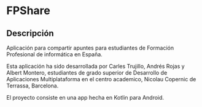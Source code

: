 # FPShare

## Descripción

Aplicación para compartir apuntes para estudiantes de Formación Profesional de informática en España.

Esta aplicación ha sido desarrollada por Carles Trujillo, Andrés Rojas y Albert Montero, estudiantes de grado superior de Desarrollo de Aplicaciones Multiplataforma en el centro academico, Nicolau Copernic de Terrassa, Barcelona.

El proyecto consiste en una app hecha en Kotlin para Android.
